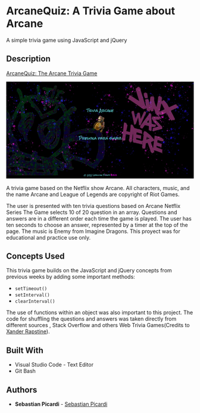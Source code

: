 # ArcaneQuiz: A Trivia Game about Arcane

A simple trivia game using JavaScript and jQuery

## Description

[ArcaneQuiz: The Arcane Trivia Game]()

![ArcaneQuiz: The Arcane Trivia Game](https://github.com/sebastiap/ArcaneQuiz/blob/main/assets/images/preview.PNG?raw=true)

A trivia game based on the Netflix show Arcane. All characters, music, and the name Arcane and League of Legends are copyright of Riot Games.

The user is presented with ten trivia questions based on Arcane Netflix Series
The Game selects 10 of 20 question in an array. Questions and answers are in a different order each time the game is played.
The user has ten seconds to choose an answer, represented by a timer at the top of the page.
The music is Enemy from Imagine Dragons.
This proyect was for educational and practice use only.

## Concepts Used

This trivia game builds on the JavaScript and jQuery concepts from previous weeks by adding some important methods:

- `setTimeout()`
- `setInterval()`
- `clearInterval()`

The use of functions within an object was also important to this project. The code for shuffling the questions and answers was taken directly from different sources , Stack Overflow and others Web Trivia Games(Credits to [Xander Rapstine](https://github.com/Xandromus)).

## Built With

- Visual Studio Code - Text Editor
- Git Bash

## Authors
- **Sebastian Picardi** - [Sebastian Picardi](https://github.com/sebastiap)
